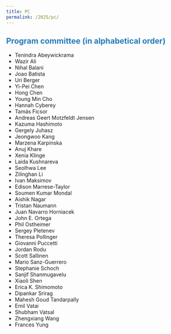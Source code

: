 ```yaml
---
title: PC
permalink: /2025/pc/
---
```


## <span style="color:#267CB9"> Program committee (in alphabetical order) </span>

* Tenindra Abeywickrama
* Wazir Ali
* Nihal Balani
* Joao Batista
* Uri Berger
* Yi-Pei Chen
* Hong Chen
* Young Min Cho
* Hannah Cyberey
* Tamás Ficsor
* Andreas Geert Motzfeldt Jensen
* Kazuma Hashimoto
* Gergely Juhasz
* Jeongwoo Kang
* Marzena Karpinska
* Anuj Khare
* Xenia Klinge
* Laida Kushnareva
* Seolhwa Lee
* Zilinghan Li
* Ivan Maksimov
* Edison Marrese-Taylor
* Soumen Kumar Mondal
* Aishik Nagar
* Tristan Naumann
* Juan Navarro Horniacek
* John E. Ortega
* Phil Ostheimer
* Sergey Pletenev
* Theresa Pollinger
* Giovanni Puccetti
* Jordan Rodu
* Scott Sallinen
* Mario Sanz-Guerrero
* Stephanie Schoch
* Sanjif Shanmugavelu
* Xiaoli Shen
* Erica K. Shimomoto
* Dipankar Srirag
* Mahesh Goud Tandarpally
* Emil Vatai
* Shubham Vatsal
* Zhengxiang Wang
* Frances Yung

